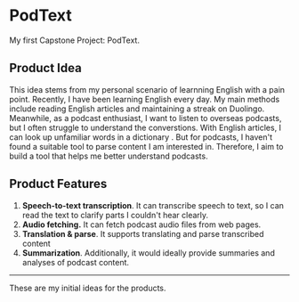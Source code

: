 # PodText
My first Capstone Project: PodText.

## Product Idea
This idea stems from my personal scenario of learnning English with a pain point.
Recently, I have been learning English every day. My main methods include reading English articles and maintaining a streak on Duolingo. Meanwhile, as a podcast enthusiast, I want to listen to overseas podcasts, but I  often struggle to understand the converstions. With English articles, I can look up unfamiliar words in a dictionary . But for podcasts, I haven't found a suitable tool to parse content  I am interested in. Therefore, I aim to build a tool that helps me better understand podcasts.

## Product Features
1. **Speech-to-text transcription**. It can transcribe speech to text, so I can read the text to clarify parts I couldn't hear clearly.
2. **Audio fetching.** It can fetch podcast audio files from web pages.
3. **Translation & parse**. It supports translating and parse transcribed content
4. **Summarization**.  Additionally, it would ideally provide summaries and analyses of podcast content.

---
These are my initial ideas for the products.
